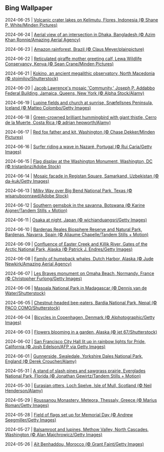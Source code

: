 ## Bing Wallpaper
2024-06-25 | [Volcanic crater lakes on Kelimutu, Flores, Indonesia (© Shane P. White/Minden Pictures)](./wallpaper/2024-06-25.jpg) 

2024-06-24 | [Aerial view of an intersection in Dhaka, Bangladesh (© Azim Khan Ronnie/Amazing Aerial Agency)](./wallpaper/2024-06-24.jpg) 

2024-06-23 | [Amazon rainforest, Brazil (© Claus Meyer/plainpicture)](./wallpaper/2024-06-23.jpg) 

2024-06-22 | [Reticulated giraffe mother greeting calf, Lewa Wildlife Conservancy, Kenya (© Sean Crane/Minden Pictures)](./wallpaper/2024-06-22.jpg) 

2024-06-21 | [Kokino, an ancient megalithic observatory, North Macedonia (© stoimilov/Shutterstock)](./wallpaper/2024-06-21.jpg) 

2024-06-20 | [Jacob Lawrence's mosaic 'Community,' Joseph P. Addabbo Federal Building, Jamaica, Queens, New York (© Alpha Stock/Alamy)](./wallpaper/2024-06-20.jpg) 

2024-06-19 | [Lupine fields and church at sunrise, Snæfellsnes Peninsula, Iceland (© Matteo Colombo/Getty Images)](./wallpaper/2024-06-19.jpg) 

2024-06-18 | [Green-crowned brilliant hummingbird with giant thistle, Cerro de la Muerte, Costa Rica (© adrian hepworth/Alamy)](./wallpaper/2024-06-18.jpg) 

2024-06-17 | [Red fox father and kit, Washington (© Chase Dekker/Minden Pictures)](./wallpaper/2024-06-17.jpg) 

2024-06-16 | [Surfer riding a wave in Nazaré, Portugal (© Rui Caria/Getty Images)](./wallpaper/2024-06-16.jpg) 

2024-06-15 | [Flag display at the Washington Monument, Washington, DC  (© tristanbnz/Adobe Stock)](./wallpaper/2024-06-15.jpg) 

2024-06-14 | [Mosaic façade in Registan Square, Samarkand, Uzbekistan (© da-kuk/Getty Images)](./wallpaper/2024-06-14.jpg) 

2024-06-13 | [Milky Way over Big Bend National Park, Texas (© wisanuboonrawd/Adobe Stock)](./wallpaper/2024-06-13.jpg) 

2024-06-12 | [Southern gemsbok in the savanna, Botswana (© Karine Aigner/Tandem Stills + Motion)](./wallpaper/2024-06-12.jpg) 

2024-06-11 | [Osaka at night, Japan (© wichianduangsri/Getty Images)](./wallpaper/2024-06-11.jpg) 

2024-06-10 | [Bardenas Reales Biosphere Reserve and Natural Park, Bardenas, Navarra, Spain (© Aliaume Chapelle/Tandem Stills + Motion)](./wallpaper/2024-06-10.jpg) 

2024-06-09 | [Confluence of Easter Creek and Killik River, Gates of the Arctic National Park, Alaska (© Patrick J. Endres/Getty Images)](./wallpaper/2024-06-09.jpg) 

2024-06-08 | [Family of humpback whales, Dutch Harbor, Alaska (© Jude Newkirk/Amazing Aerial Agency)](./wallpaper/2024-06-08.jpg) 

2024-06-07 | [Les Braves monument on Omaha Beach, Normandy, France (© Christopher Furlong/Getty Images)](./wallpaper/2024-06-07.jpg) 

2024-06-06 | [Masoala National Park in Madagascar (© Dennis van de Water/Shutterstock)](./wallpaper/2024-06-06.jpg) 

2024-06-05 | [Chestnut-headed bee-eaters, Bardia National Park, Nepal (© PACO COMO/Shutterstock)](./wallpaper/2024-06-05.jpg) 

2024-06-04 | [Bicycles in Copenhagen, Denmark (© Alphotographic/Getty Images)](./wallpaper/2024-06-04.jpg) 

2024-06-03 | [Flowers blooming in a garden, Alaska (© jet 67/Shutterstock)](./wallpaper/2024-06-03.jpg) 

2024-06-02 | [San Francisco City Hall lit up in rainbow lights for Pride, California (© Josh Edelson/AFP via Getty Images)](./wallpaper/2024-06-02.jpg) 

2024-06-01 | [Gunnerside, Swaledale, Yorkshire Dales National Park, England (© Derek Croucher/Alamy)](./wallpaper/2024-06-01.jpg) 

2024-05-31 | [A stand of slash pines and sawgrass prairie, Everglades National Park, Florida (© Jonathan Gewirtz/Tandem Stills + Motion)](./wallpaper/2024-05-31.jpg) 

2024-05-30 | [Eurasian otters, Loch Spelve, Isle of Mull, Scotland (© Neil Henderson/Alamy)](./wallpaper/2024-05-30.jpg) 

2024-05-29 | [Roussanou Monastery, Meteora, Thessaly, Greece (© Marius Roman/Getty Images)](./wallpaper/2024-05-29.jpg) 

2024-05-28 | [Field of flags set up for Memorial Day (© Andrew Seegmiller/Getty Images)](./wallpaper/2024-05-28.jpg) 

2024-05-27 | [Balsamroot and lupines, Methow Valley, North Cascades, Washington (© Alan Majchrowicz/Getty Images)](./wallpaper/2024-05-27.jpg) 

2024-05-26 | [Aït Benhaddou, Morocco (© Grant Faint/Getty Images)](./wallpaper/2024-05-26.jpg) 

